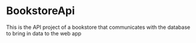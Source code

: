 # BookstoreApi
This is the API project of a bookstore that communicates with the database to bring in data to the web app

